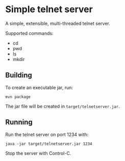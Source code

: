 Simple telnet server
====================

A simple, extensible, multi-threaded telnet server.

Supported commands:

- cd
- pwd
- ls
- mkdir

Building
--------

To create an executable jar, run:

    mvn package

The jar file will be created in `target/telnetserver.jar`.

Running
-------

Run the telnet server on port 1234 with:

    java -jar target/telnetserver.jar 1234

Stop the server with Control-C.
